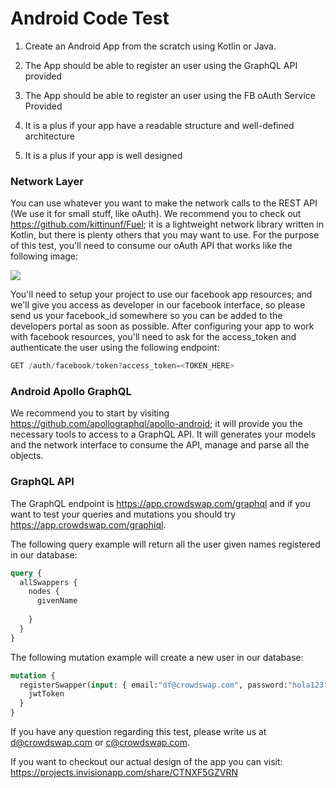 # Android Code Test

1. Create an Android App from the scratch using Kotlin or Java.

2. The App should be able to register an user using the GraphQL API provided

3. The App should be able to register an user using the FB oAuth Service Provided

4. It is a plus if your app have a readable structure and well-defined architecture

5. It is a plus if your app is well designed


### Network Layer

You can use whatever you want to make the network calls to the REST API (We use it for small stuff, like oAuth). We recommend you to check out https://github.com/kittinunf/Fuel; it is a lightweight network library written in Kotlin, but there is plenty others that you may want to use. For the purpose of this test, you'll need to consume our oAuth API that works like the following image:

![](https://www.hivemq.com/wp-content/uploads/oauth-simple.png)

You'll need to setup your project to use our facebook app resources; and we'll give you access as developer in our facebook interface, so please send us your facebook_id somewhere so you can be added to the developers portal as soon as possible. After configuring your app to work with facebook resources, you'll need to ask for the access_token and authenticate the user using the following endpoint:

```javascript
GET /auth/facebook/token?access_token=<TOKEN_HERE>
```

### Android Apollo GraphQL

We recommend you to start by visiting https://github.com/apollographql/apollo-android; it will provide you the necessary tools to access to a GraphQL API. It will generates your models and the network interface to consume the API, manage and parse all the objects. 

### GraphQL API

The GraphQL endpoint is https://app.crowdswap.com/graphql and if you want to test your queries and mutations you should try https://app.crowdswap.com/graphiql. 

The following query example will return all the user given names registered in our database:

```graphql
query {
  allSwappers {
    nodes {
      givenName
      
    }
  }
}
```

The following mutation example will create a new user in our database: 

```graphql
mutation {
  registerSwapper(input: { email:"df@crowdswap.com", password:"hola123", birthDate:"1992-12-23", givenName:"Daniel", familyName:"Marulanda"}) {
    jwtToken
  }
}
```



If you have any question regarding this test, please write us at d@crowdswap.com or c@crowdswap.com.

If you want to checkout our actual design of the app you can visit: https://projects.invisionapp.com/share/CTNXF5GZVRN



